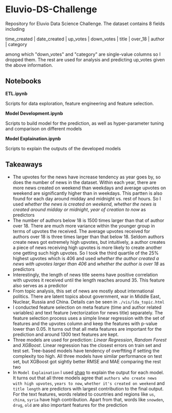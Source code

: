 # Eluvio-DS-Challenge

Repository for Eluvio Data Science Challenge. The dataset contains 8 fields including 

 time_created | date_created | up_votes | down_votes | title | over_18 | author | category 
 
 among which "down_votes" and "category" are single-value columns so I dropped them. The rest are used for analysis and predicting up_votes given the above information.
 
## Notebooks
 
 **ETL.ipynb**
 
 Scripts for data exploration, feature engineering and feature selection.
 
 **Model Development.ipynb**
 
 Scripts to build model for the prediction, as well as hyper-parameter tuning and comparison on different models
 
 **Model Explaination.ipynb**
 
 Scripts to explain the outputs of the developed models
 
 
## Takeaways
 
  - The upvotes for the news have increase tendency as year goes by, so does the number of news in the dataset.  Within each year, there are more news created on weekend than weekdays and average upvotes on weekend are significantly higher than in weekdays. This partten is also found for each day around midday and midnight vs. rest of hours. So I used *whether the news is created on weekend*,  *whether the news is created around midday or midnight*, *year of creation to now* as predictors
  - The number of authors below 18 is 1500 times larger than that of author over 18. There are much more variance within the younger group in terms of upvotes the received. The average upvotes received for authors over 18 is three times larger than that below 18. Seldom authors create news got extremely high upvotes, but intuitively, a author creates a piece of news receiving high upvotes is more likely to create another one getting such high upvotes. So I took the third quartile of the 25% highest upvotes which is 406 and used *whether the author created a news with upvotes larger than 406* and *whether the author is over 18* as predictors
  - Interestingly, the length of news title seems have positive correlation with upvotes it received until the length reaches around 35. This feature also serves as a predictor
  - From topic analysis, this set of news are mostly about international politics. There are latent topics about government, war in Middle East, Nuclear, Russia and China. Details can be seen in `./vis/lda_topic.html`
  - I conducted feature selection on meta feature (time and author related variables) and text feature (vectorization for news title) separately. The feature selection process uses a simple linear regression with the set of features and the upvotes column and keep the features with p-value lower than 0.05. It turns out that all meta features are important for the prediction and around 1300 text features are kept.
  - Three models are used for prediction: *Linear Regression*, *Random Forest* and *XGBoost*. Linear regression has the closest errors on train set and test set. Tree-based models have tendency of overftting if setting the complexity too high. All three models have similar performance on test set, but XGBoost got sightly better RMSE and MAE comparing the rest two
  - In `Model Explaination` I used [shap](https://github.com/slundberg/shap) to explain the output for each model. It turns out that all three models agree that `authors who create news with high upvotes`, `years to now`, `whether it's created on weekend` and `title length` are predictors with largest contribution to the final output. For the text features, words related to countries and regions like `us`, `china`, `syria` have high contribution. Apart from that, words like `snowden`, `drug`, `old` are also important features for the prediction

